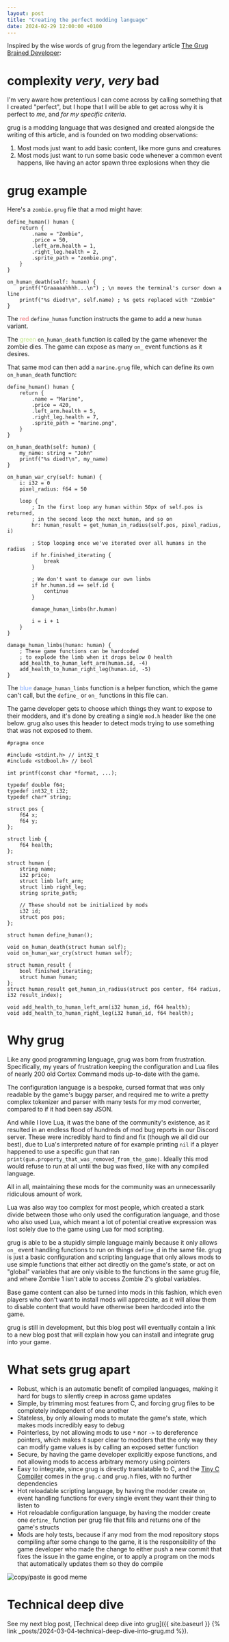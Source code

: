 ```yaml
---
layout: post
title: "Creating the perfect modding language"
date: 2024-02-29 12:00:00 +0100
---
```


Inspired by the wise words of grug from the legendary article [The Grug Brained Developer](https://grugbrain.dev/):

# complexity _very_, _very_ bad

I'm very aware how pretentious I can come across by calling something that I created "perfect", but I hope that I will be able to get across why it is perfect to _me_, and _for my specific criteria_.

grug is a modding language that was designed and created alongside the writing of this article, and is founded on two modding observations:

1. Most mods just want to add basic content, like more guns and creatures
2. Most mods just want to run some basic code whenever a common event happens, like having an actor spawn three explosions when they die

# grug example

Here's a `zombie.grug` file that a mod might have:

```grug
define_human() human {
    return {
        .name = "Zombie",
        .price = 50,
        .left_arm.health = 1,
        .right_leg.health = 2,
        .sprite_path = "zombie.png",
    }
}

on_human_death(self: human) {
    printf("Graaaaahhhh...\n") ; \n moves the terminal's cursor down a line
    printf("%s died!\n", self.name) ; %s gets replaced with "Zombie"
}
```

The <span style="color:#f07178">red</span> `define_human` function instructs the game to add a new `human` variant.

The <span style="color:#C3E88D">green</span> `on_human_death` function is called by the game whenever the zombie dies. The game can expose as many `on_` event functions as it desires.

That same mod can then add a `marine.grug` file, which can define its own `on_human_death` function:

```grug
define_human() human {
    return {
        .name = "Marine",
        .price = 420,
        .left_arm.health = 5,
        .right_leg.health = 7,
        .sprite_path = "marine.png",
    }
}

on_human_death(self: human) {
    my_name: string = "John"
    printf("%s died!\n", my_name)
}

on_human_war_cry(self: human) {
    i: i32 = 0
    pixel_radius: f64 = 50

    loop {
        ; In the first loop any human within 50px of self.pos is returned,
        ; in the second loop the next human, and so on
        hr: human_result = get_human_in_radius(self.pos, pixel_radius, i)

        ; Stop looping once we've iterated over all humans in the radius
        if hr.finished_iterating {
            break
        }

        ; We don't want to damage our own limbs
        if hr.human.id == self.id {
            continue
        }

        damage_human_limbs(hr.human)

        i = i + 1
    }
}

damage_human_limbs(human: human) {
    ; These game functions can be hardcoded
    ; to explode the limb when it drops below 0 health
    add_health_to_human_left_arm(human.id, -4)
    add_health_to_human_right_leg(human.id, -5)
}
```

The <span style="color:#82AAFF">blue</span> `damage_human_limbs` function is a helper function, which the game can't call, but the `define_` or `on_` functions in this file can.

The game developer gets to choose which things they want to expose to their modders, and it's done by creating a single `mod.h` header like the one below. grug also uses this header to detect mods trying to use something that was not exposed to them.

```bettercpp
#pragma once

#include <stdint.h> // int32_t
#include <stdbool.h> // bool

int printf(const char *format, ...);

typedef double f64;
typedef int32_t i32;
typedef char* string;

struct pos {
    f64 x;
    f64 y;
};

struct limb {
    f64 health;
};

struct human {
    string name;
    i32 price;
    struct limb left_arm;
    struct limb right_leg;
    string sprite_path;

    // These should not be initialized by mods
    i32 id;
    struct pos pos;
};

struct human define_human();

void on_human_death(struct human self);
void on_human_war_cry(struct human self);

struct human_result {
    bool finished_iterating;
    struct human human;
};
struct human_result get_human_in_radius(struct pos center, f64 radius, i32 result_index);

void add_health_to_human_left_arm(i32 human_id, f64 health);
void add_health_to_human_right_leg(i32 human_id, f64 health);
```

# Why grug

Like any good programming language, grug was born from frustration. Specifically, my years of frustration keeping the configuration and Lua files of nearly 200 old Cortex Command mods up-to-date with the game.

The configuration language is a bespoke, cursed format that was only readable by the game's buggy parser, and required me to write a pretty complex tokenizer and parser with many tests for my mod converter, compared to if it had been say JSON.

And while I love Lua, it was the bane of the community's existence, as it resulted in an endless flood of hundreds of mod bug reports in our Discord server. These were incredibly hard to find and fix (though we all did our best), due to Lua's interpreted nature of for example printing `nil` if a player happened to use a specific gun that ran `print(gun.property_that_was_removed_from_the_game)`. Ideally this mod would refuse to run at all until the bug was fixed, like with any compiled language.

All in all, maintaining these mods for the community was an unnecessarily ridiculous amount of work.

Lua was also way too complex for most people, which created a stark divide between those who only used the configuration language, and those who also used Lua, which meant a lot of potential creative expression was lost solely due to the game using Lua for mod scripting.

grug is able to be a stupidly simple language mainly because it only allows `on_` event handling functions to run on things `define_`d in the same file. grug is just a basic configuration and scripting language that only allows mods to use simple functions that either act directly on the game's state, or act on "global" variables that are only visible to the functions in the same grug file, and where Zombie 1 isn't able to access Zombie 2's global variables.

Base game content can also be turned into mods in this fashion, which even players who don't want to install mods will appreciate, as it will allow them to disable content that would have otherwise been hardcoded into the game.

grug is still in development, but this blog post will eventually contain a link to a new blog post that will explain how you can install and integrate grug into your game.

# What sets grug apart

- Robust, which is an automatic benefit of compiled languages, making it hard for bugs to silently creep in across game updates
- Simple, by trimming most features from C, and forcing grug files to be completely independent of one another
- Stateless, by only allowing mods to mutate the game's state, which makes mods incredibly easy to debug
- Pointerless, by not allowing mods to use `*` nor `->` to dereference pointers, which makes it super clear to modders that the only way they can modify game values is by calling an exposed setter function
- Secure, by having the game developer explicitly expose functions, and not allowing mods to access arbitrary memory using pointers
- Easy to integrate, since grug is directly translatable to C, and the [Tiny C Compiler](https://en.wikipedia.org/wiki/Tiny_C_Compiler) comes in the `grug.c` and `grug.h` files, with no further dependencies
- Hot reloadable scripting language, by having the modder create `on_` event handling functions for every single event they want their thing to listen to
- Hot reloadable configuration language, by having the modder create one `define_` function per grug file that fills and returns one of the game's structs
- Mods are holy tests, because if any mod from the mod repository stops compiling after some change to the game, it is the responsibility of the game developer who made the change to either push a new commit that fixes the issue in the game engine, or to apply a program on the mods that automatically updates them so they do compile

![copy/paste is good meme](https://github.com/MyNameIsTrez/MyNameIsTrez.github.io/assets/32989873/8af20dd2-6ed2-4c0d-8e16-62397597283c)

# Technical deep dive

See my next blog post, [Technical deep dive into grug]({{ site.baseurl }} {% link _posts/2024-03-04-technical-deep-dive-into-grug.md %}).
